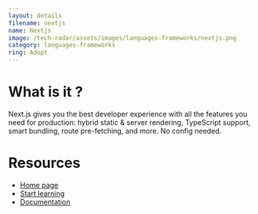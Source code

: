 ```yaml
---
layout: details
filename: nextjs
name: Nextjs
image: /tech-radar/assets/images/languages-frameworks/nextjs.png
category: languages-frameworks
ring: Adopt
---
```


# What is it ?
Next.js gives you the best developer experience with all the features you need for production: hybrid static & server rendering, TypeScript support, smart bundling, route pre-fetching, and more. No config needed.

# Resources
- [Home page](https://nextjs.org/)
- [Start learning](https://nextjs.org/learn/basics/create-nextjs-app?utm_source=next-site&utm_medium=homepage-cta&utm_campaign=next-website)
- [Documentation](https://nextjs.org/docs)


